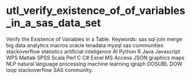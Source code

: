 # utl_verify_existence_of_of_variables_in_a_sas_data_set
Verify the Existence of Variables in a Table. Keywords: sas sql join merge big data analytics macros oracle teradata mysql sas communities stackoverflow statistics artificial inteligence AI Python R Java Javascript WPS Matlab SPSS Scala Perl C C# Excel MS Access JSON graphics maps NLP natural language processing machine learning igraph DOSUBL DOW loop stackoverflow SAS community.
